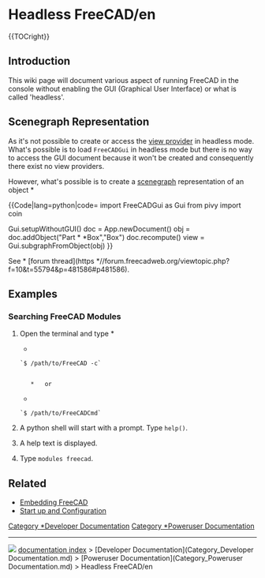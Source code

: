 # Headless FreeCAD/en
{{TOCright}}

## Introduction

This wiki page will document various aspect of running FreeCAD in the console without enabling the GUI (Graphical User Interface) or what is called \'headless\'.

## Scenegraph Representation 

As it\'s not possible to create or access the [view provider](Viewprovider.md) in headless mode. What\'s possible is to load `FreeCADGui` in headless mode but there is no way to access the GUI document because it won\'t be created and consequently there exist no view providers.

However, what\'s possible is to create a [scenegraph](Scenegraph.md) representation of an object   *


{{Code|lang=python|code=
import FreeCADGui as Gui
from pivy import coin

Gui.setupWithoutGUI()
doc = App.newDocument()
obj = doc.addObject("Part   *   *Box","Box")
doc.recompute()
view = Gui.subgraphFromObject(obj)
}}

See   * [forum thread](https   *//forum.freecadweb.org/viewtopic.php?f=10&t=55794&p=481586#p481586).

## Examples

### Searching FreeCAD Modules 

1.  Open the terminal and type   *

       *   
        `$ /path/to/FreeCAD -c`
        

           *   or

       *   
        `$ /path/to/FreeCADCmd`
        
2.  A python shell will start with a prompt. Type `help()`.
3.  A help text is displayed.
4.  Type `modules freecad`.

## Related

-   [Embedding FreeCAD](Embedding_FreeCAD#Using_FreeCAD_without_GUI.md)
-   [Start up and Configuration](Start_up_and_Configuration#Running_FreeCAD_without_GUI_(headless).md)

[Category   *Developer Documentation](Category_Developer_Documentation.md) [Category   *Poweruser Documentation](Category_Poweruser_Documentation.md)



---
![](images/Right_arrow.png) [documentation index](../README.md) > [Developer Documentation](Category_Developer Documentation.md) > [Poweruser Documentation](Category_Poweruser Documentation.md) > Headless FreeCAD/en
